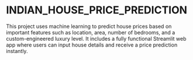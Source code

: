 # INDIAN_HOUSE_PRICE_PREDICTION
This project uses machine learning to predict house prices based on important features such as location, area, number of bedrooms, and a custom-engineered luxury level. It includes a fully functional Streamlit web app where users can input house details and receive a price prediction instantly.
